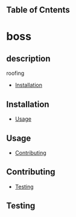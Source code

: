 
## Table of Cntents
# boss 
## description
roofing  
- [Installation](#installation)
## Installation
- [Usage](#usage)
## Usage
- [Contributing](#contributing)
## Contributing
- [Testing](#testing)
## Testing

   

    